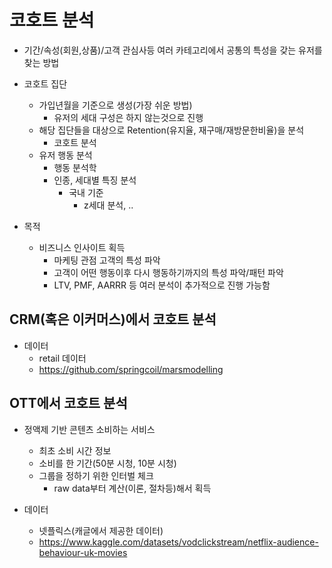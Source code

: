 # 코호트 분석
- 기간/속성(회원,상품)/고객 관심사등 여러 카테고리에서 공통의 특성을 갖는 유저를 찾는 방법
- 코호트 집단
    - 가입년월을 기준으로 생성(가장 쉬운 방법)
        - 유저의 세대 구성은 하지 않는것으로 진행
    - 해당 집단들을 대상으로 Retention(유지율, 재구매/재방문한비율)을 분석
        - 코호트 분석
    - 유저 행동 분석
        - 행동 분석학
        - 인종, 세대별 특징 분석
            - 국내 기준
                - z세대 분석, ..

- 목적
    - 비즈니스 인사이트 획득
        - 마케팅 관점 고객의 특성 파악
        - 고객이 어떤 행동이후 다시 행동하기까지의 특성 파악/패턴 파악
        - LTV, PMF, AARRR 등 여러 분석이 추가적으로 진행 가능함
     
## CRM(혹은 이커머스)에서 코호트 분석
- 데이터
    - retail 데이터
    - https://github.com/springcoil/marsmodelling

## OTT에서 코호트 분석
- 정액제 기반 콘텐츠 소비하는 서비스
    - 최초 소비 시간 정보
    - 소비를 한 기간(50분 시청, 10분 시청)
    - 그룹을 정하기 위한 인터벌 체크
        - raw data부터 계산(이론, 절차등)해서 획득
    
- 데이터
    - 넷플릭스(캐글에서 제공한 데이터)
    - https://www.kaggle.com/datasets/vodclickstream/netflix-audience-behaviour-uk-movies
